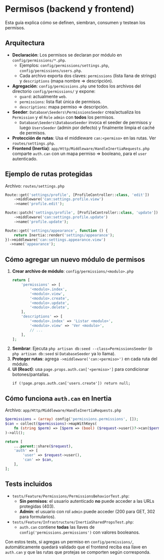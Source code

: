 # Permisos (backend y frontend)

Esta guía explica cómo se definen, siembran, consumen y testean los permisos.

## Arquitectura

- **Declaración**: Los permisos se declaran por módulo en `config/permissions/*.php`.
    - Ejemplos: `config/permissions/settings.php`, `config/permissions/users.php`.
    - Cada archivo exporta dos claves: `permissions` (lista llana de strings) y `descriptions` (mapa nombre => descripción).
- **Agregación**: `config/permissions.php` une todos los archivos del directorio `config/permissions/` y expone:
    - `guard`: actualmente `web`.
    - `permissions`: lista flat única de permisos.
    - `descriptions`: mapa permiso => descripción.
- **Seeder**: `Database\Seeders\PermissionsSeeder` crea/actualiza los `Permission` y el `Role` `admin` con **todos** los permisos.
    - `Database\Seeders\DatabaseSeeder` invoca el seeder de permisos y luego `UsersSeeder` (admin por defecto) y finalmente limpia el caché de permisos.
- **Protección de rutas**: Usa el middleware `can:<permiso>` en las rutas. Ver `routes/settings.php`.
- **Frontend (Inertia)**: `app/Http/Middleware/HandleInertiaRequests.php` comparte `auth.can` con un mapa permiso => booleano, para el `user` autenticado.

## Ejemplo de rutas protegidas

Archivo: `routes/settings.php`

```php
Route::get('settings/profile', [ProfileController::class, 'edit'])
    ->middleware('can:settings.profile.view')
    ->name('profile.edit');

Route::patch('settings/profile', [ProfileController::class, 'update'])
    ->middleware('can:settings.profile.update')
    ->name('profile.update');

Route::get('settings/appearance', function () {
    return Inertia::render('settings/appearance');
})->middleware('can:settings.appearance.view')
  ->name('appearance');
```

## Cómo agregar un nuevo módulo de permisos

1. **Crear archivo de módulo**: `config/permissions/<modulo>.php`
    ```php
    return [
        'permissions' => [
            '<modulo>.index',
            '<modulo>.view',
            '<modulo>.create',
            '<modulo>.update',
            '<modulo>.delete',
        ],
        'descriptions' => [
            '<modulo>.index' => 'Listar <modulo>',
            '<modulo>.view' => 'Ver <modulo>',
            // ...
        ],
    ];
    ```
2. **Sembrar**: Ejecuta `php artisan db:seed --class=PermissionsSeeder` (o `php artisan db:seed` si `DatabaseSeeder` ya lo llama).
3. **Proteger rutas**: agrega `->middleware('can:<permiso>')` en cada ruta del módulo.
4. **UI (React)**: usa `page.props.auth.can['<permiso>']` para condicionar botones/pantallas.
    ```tsx
    if (!page.props.auth.can['users.create']) return null;
    ```

## Cómo funciona `auth.can` en Inertia

Archivo: `app/Http/Middleware/HandleInertiaRequests.php`

```php
$permissions = (array) config('permissions.permissions', []);
$can = collect($permissions)->mapWithKeys(
    fn (string $perm) => [$perm => (bool) ($request->user()?->can($perm))]
)->all();

return [
    ...parent::share($request),
    'auth' => [
        'user' => $request->user(),
        'can' => $can,
    ],
];
```

## Tests incluidos

- `tests/Feature/Permissions/PermissionsBehaviorTest.php`:
    - **Sin permisos**: el usuario autenticado **no** puede acceder a las URLs protegidas (403).
    - **Admin**: el usuario con rol `admin` puede acceder (200 para GET, 302 para formularios).
- `tests/Feature/Infrastructure/InertiaSharedPropsTest.php`:
    - `auth.can` contiene **todas** las llaves de `config('permissions.permissions')` con valores booleanos.

Con estos tests, si agregas un permiso en `config/permissions/`, automáticamente quedará validado que el frontend reciba esa llave en `auth.can` y que las rutas que protejas se comporten según corresponda.
